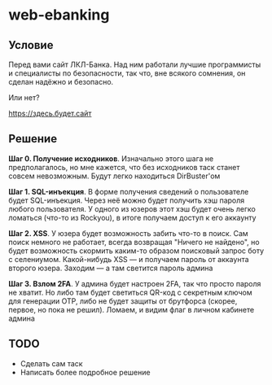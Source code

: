 # web-ebanking


## Условие
Перед вами сайт ЛКЛ-Банка. Над ним работали лучшие программисты и специалисты
по безопасности, так что, вне всякого сомнения, он сделан надёжно и безопасно.

Или нет?

https://здесь.будет.сайт


## Решение
**Шаг 0. Получение исходников**. Изначально этого шага не предполагалось, но мне кажется, что без
исходников таск станет совсем невозможным. Будут легко находиться DirBuster'ом

**Шаг 1. SQL-инъекция**. В форме получения сведений о пользователе будет SQL-инъекция. Через неё
можно будет получить хэш пароля любого пользователя. У одного из юзеров этот хэш будет очень легко ломаться
(что-то из Rockyou), в итоге получаем доступ к его аккаунту

**Шаг 2. XSS**. У юзера будет возможность забить что-то в поиск. Сам поиск немного не работает, всегда
возвращая "Ничего не найдено", но будет возможность скормить каким-то образом поисковый запрос боту с
селениумом. Какой-нибудь XSS — и получаем пароль от аккаунта второго юзера. Заходим — а там светится
пароль админа

**Шаг 3. Взлом 2FA**. У админа будет настроен 2FA, так что просто пароля не хватит. Но либо там будет светиться
QR-код с секретным ключом для генерации OTP, либо не будет защиты от брутфорса (скорее, первое, но пока не
решил). Ломаем, и видим флаг в личном кабинете админа


## TODO
- Сделать сам таск
- Написать более подробное решение
